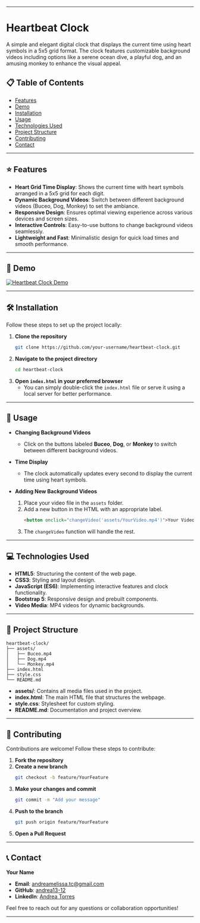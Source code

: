 
---

# Heartbeat Clock

A simple and elegant digital clock that displays the current time using heart symbols in a 5x5 grid format. The clock features customizable background videos including options like a serene ocean dive, a playful dog, and an amusing monkey to enhance the visual appeal.

## 📋 Table of Contents

- [Features](#-features "Goto -features")
- [Demo](#demo)
- [Installation](#installation)
- [Usage](#usage)
- [Technologies Used](#technologies-used)
- [Project Structure](#project-structure)
- [Contributing](#contributing)
- [Contact](#contact)

---

## ⭐ Features

- **Heart Grid Time Display**: Shows the current time with heart symbols arranged in a 5x5 grid for each digit.
- **Dynamic Background Videos**: Switch between different background videos (Buceo, Dog, Monkey) to set the ambiance.
- **Responsive Design**: Ensures optimal viewing experience across various devices and screen sizes.
- **Interactive Controls**: Easy-to-use buttons to change background videos seamlessly.
- **Lightweight and Fast**: Minimalistic design for quick load times and smooth performance.

---

## 🎥 Demo

[![Heartbeat Clock Demo](./assets/demo.gif)](#)

---

## 🛠️ Installation

Follow these steps to set up the project locally:

1. **Clone the repository**
   ```bash
   git clone https://github.com/your-username/heartbeat-clock.git
   ```
2. **Navigate to the project directory**
   ```bash
   cd heartbeat-clock
   ```
3. **Open `index.html` in your preferred browser**
   - You can simply double-click the `index.html` file or serve it using a local server for better performance.
   
---
## 🚀 Usage

- **Changing Background Videos**
  - Click on the buttons labeled **Buceo**, **Dog**, or **Monkey** to switch between different background videos.
  
- **Time Display**
  - The clock automatically updates every second to display the current time using heart symbols.
  
- **Adding New Background Videos**
  1. Place your video file in the `assets` folder.
  2. Add a new button in the HTML with an appropriate label.
     ```html
     <button onclick="changeVideo('assets/YourVideo.mp4')">Your Video</button>
     ```
  3. The `changeVideo` function will handle the rest.

---

## 💻 Technologies Used

- **HTML5**: Structuring the content of the web page.
- **CSS3**: Styling and layout design.
- **JavaScript (ES6)**: Implementing interactive features and clock functionality.
- **Bootstrap 5**: Responsive design and prebuilt components.
- **Video Media**: MP4 videos for dynamic backgrounds.

---

## 📁 Project Structure

```
heartbeat-clock/
├── assets/
│   ├── Buceo.mp4
│   ├── Dog.mp4
│   └── Monkey.mp4
├── index.html
├── style.css
└── README.md
```

- **assets/**: Contains all media files used in the project.
- **index.html**: The main HTML file that structures the webpage.
- **style.css**: Stylesheet for custom styling.
- **README.md**: Documentation and project overview.

---

## 🤝 Contributing

Contributions are welcome! Follow these steps to contribute:

1. **Fork the repository**
2. **Create a new branch**
   ```bash
   git checkout -b feature/YourFeature
   ```
3. **Make your changes and commit**
   ```bash
   git commit -m "Add your message"
   ```
4. **Push to the branch**
   ```bash
   git push origin feature/YourFeature
   ```
5. **Open a Pull Request**


---

## 📞 Contact

**Your Name**
- **Email**: andreamelissa.tc@gmail.com
- **GitHub**: [andrea13-12](https://github.com/andrea13-12
)
- **LinkedIn**: [Andrea Torres](https://www.linkedin.com/in/andrea-torres-cerdan/)

Feel free to reach out for any questions or collaboration opportunities!

---
